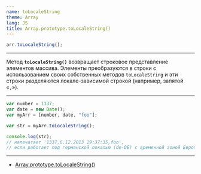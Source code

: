 ```yaml
---
name: toLocaleString
theme: Array
lang: JS
title: Array.prototype.toLocaleString()
---
```


```js
arr.toLocaleString();
```

---

Метод **`toLocaleString()`** возвращает строковое представление элементов массива. Элементы преобразуются в строки с использованием своих собственных методов `toLocaleString` и эти строки разделяются локале-зависимой строкой (например, запятой «`,`»).

---

```js
var number = 1337;
var date = new Date();
var myArr = [number, date, "foo"];

var str = myArr.toLocaleString();

console.log(str);
// напечатает '1337,6.12.2013 19:37:35,foo',
// если работает под германской локалью (de-DE) с временной зоной Европа/Берлин
```

---

- [Array.prototype.toLocaleString()](https://developer.mozilla.org/ru/docs/Web/JavaScript/Reference/Global_Objects/Array/toLocaleString)
